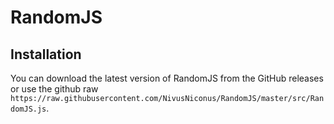 # RandomJS
## Installation

You can download the latest version of RandomJS from the GitHub releases or use the github raw ```https://raw.githubusercontent.com/NivusNiconus/RandomJS/master/src/RandomJS.js```.
